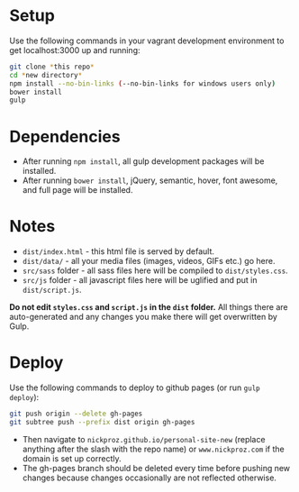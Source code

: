 # Setup
Use the following commands in your vagrant development environment to get localhost:3000 up and running:
```bash
git clone *this repo*
cd *new directory*
npm install --no-bin-links (--no-bin-links for windows users only)
bower install
gulp
```

# Dependencies
- After running `npm install`, all gulp development packages will be installed.
- After running `bower install`, jQuery, semantic, hover, font awesome, and full page will be installed.

# Notes
- `dist/index.html` - this html file is served by default.
- `dist/data/` - all your media files (images, videos, GIFs etc.) go here.
- `src/sass` folder - all sass files here will be compiled to `dist/styles.css`.
- `src/js` folder - all javascript files here will be uglified and put in `dist/script.js`.

**Do not edit `styles.css` and `script.js` in the `dist` folder.** All things there are auto-generated and any changes you make there will get overwritten by Gulp.

# Deploy
Use the following commands to deploy to github pages (or run `gulp deploy`):
```bash
git push origin --delete gh-pages
git subtree push --prefix dist origin gh-pages
```
- Then navigate to `nickproz.github.io/personal-site-new` (replace anything after the slash with the repo name) or `www.nickproz.com` if the domain is set up correctly.
- The gh-pages branch should be deleted every time before pushing new changes because changes occasionally are not reflected otherwise.
